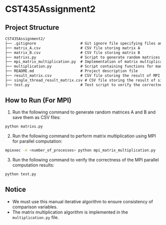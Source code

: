 # CST435Assignment2

## Project Structure
```markdown
CST435Assignment2/
├── .gitignore                    # Git ignore file specifying files and directories to be ignored by version control
├── matrix_A.csv                  # CSV file storing matrix A
├── matrix_B.csv                  # CSV file storing matrix B
├── matrixs.py                    # Script to generate random matrices A and B and save them as CSV files
├── mpi_matrix_multiplication.py  # Implementation of matrix multiplication using MPI for parallel computation
├── multiplication.py             # Script containing functions for manual matrix multiplication
├── README.md                     # Project description file
├── result_matrix.csv             # CSV file storing the result of MPI parallel computation
├── single_thread_result_matrix.csv # CSV file storing the result of single-threaded computation
├── test.py                       # Test script to verify the correctness of MPI parallel computation results
```

## How to Run (For MPI)
1. Run the following command to generate random matrices A and B and save them as CSV files:
```bash
python matrixs.py
```
2. Run the following command to perform matrix multiplication using MPI for parallel computation:
```bash
mpiexec -n <number_of_processes> python mpi_matrix_multiplication.py
```
3. Run the following command to verify the correctness of the MPI parallel computation results:
```bash
python test.py
```
## Notice
- We must use this manual iterative algorithm to ensure consistency of comparison variables.
- The matrix multiplication algorithm is implemented in the `multiplication.py` file.